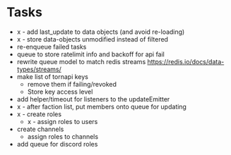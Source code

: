 
# Tasks

- x - add last_update to data objects (and avoid re-loading)
- x - store data-objects unmodified instead of filtered
- re-enqueue failed tasks
- queue to store ratelimit info and backoff for api fail
- rewrite queue model to match redis streams https://redis.io/docs/data-types/streams/
- make list of tornapi keys 
  + remove them if failing/revoked
  + Store key access level
- add helper/timeout for listeners to the updateEmitter
- x - after faction list, put members onto queue for updating
- x - create roles
  - x - assign roles to users
- create channels
  - assign roles to channels
- add queue for discord roles